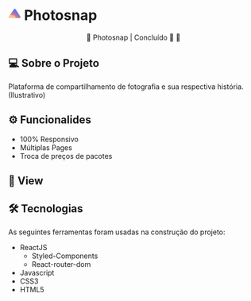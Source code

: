 # <img width="25px" src="./src/assets/icons/logo.png"> Photosnap 

<p align="center">
  🚧 Photosnap | Concluído 🚀 🚧
</p>

## 💻 Sobre o Projeto
<p>
  Plataforma de compartilhamento de fotografia e sua respectiva história. (Ilustrativo)
</p>


## ⚙ Funcionalides
- 100% Responsivo
- Múltiplas Pages
- Troca de preços de pacotes

## 🎨 View

## 🛠 Tecnologias
As seguintes ferramentas foram usadas na construção do projeto:

- ReactJS
  - Styled-Components
  - React-router-dom
- Javascript
- CSS3
- HTML5